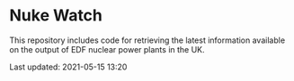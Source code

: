 # Nuke Watch

This repository includes code for retrieving the latest information available on the output of EDF nuclear power plants in the UK.

Last updated: 2021-05-15 13:20
